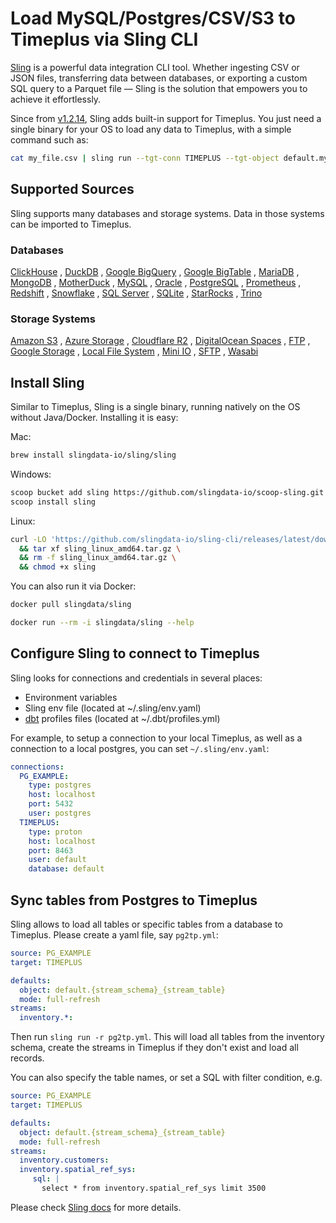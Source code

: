 # Load MySQL/Postgres/CSV/S3 to Timeplus via Sling CLI

[Sling](https://slingdata.io/) is a powerful data integration CLI tool. Whether ingesting CSV or JSON files, transferring data between databases, or exporting a custom SQL query to a Parquet file — Sling is the solution that empowers you to achieve it effortlessly.

Since from [v1.2.14](https://github.com/slingdata-io/sling-cli/releases/tag/v1.2.14), Sling adds built-in support for Timeplus. You just need a single binary for your OS to load any data to Timeplus, with a simple command such as:
```bash
cat my_file.csv | sling run --tgt-conn TIMEPLUS --tgt-object default.my_stream
```

## Supported Sources

Sling supports many databases and storage systems. Data in those systems can be imported to Timeplus.

### Databases
[ClickHouse](https://docs.slingdata.io/connections/database-connections/clickhouse)
, [DuckDB](https://docs.slingdata.io/connections/database-connections/duckdb)
, [Google BigQuery](https://docs.slingdata.io/connections/database-connections/bigquery)
, [Google BigTable](https://docs.slingdata.io/connections/database-connections/bigtable)
, [MariaDB](https://docs.slingdata.io/connections/database-connections/mariadb)
, [MongoDB](https://docs.slingdata.io/connections/database-connections/mongodb)
, [MotherDuck](https://docs.slingdata.io/connections/database-connections/motherduck)
, [MySQL](https://docs.slingdata.io/connections/database-connections/mysql)
, [Oracle](https://docs.slingdata.io/connections/database-connections/oracle)
, [PostgreSQL](https://docs.slingdata.io/connections/database-connections/postgres)
, [Prometheus](https://docs.slingdata.io/connections/database-connections/prometheus)
, [Redshift](https://docs.slingdata.io/connections/database-connections/redshift)
, [Snowflake](https://docs.slingdata.io/connections/database-connections/snowflake)
, [SQL Server](https://docs.slingdata.io/connections/database-connections/sqlserver)
, [SQLite](https://docs.slingdata.io/connections/database-connections/sqlite)
, [StarRocks](https://docs.slingdata.io/connections/database-connections/starrocks)
, [Trino](https://docs.slingdata.io/connections/database-connections/trino)

### Storage Systems

[Amazon S3](https://docs.slingdata.io/connections/file-connections/s3)
, [Azure Storage](https://docs.slingdata.io/connections/file-connections/azure)
, [Cloudflare R2](https://docs.slingdata.io/connections/file-connections/r2)
, [DigitalOcean Spaces](https://docs.slingdata.io/connections/file-connections/dospaces)
, [FTP](https://docs.slingdata.io/connections/file-connections/ftp)
, [Google Storage](https://docs.slingdata.io/connections/file-connections/gs)
, [Local File System](https://docs.slingdata.io/connections/file-connections/local)
, [Mini IO](https://docs.slingdata.io/connections/file-connections/minio)
, [SFTP](https://docs.slingdata.io/connections/file-connections/sftp)
, [Wasabi](https://docs.slingdata.io/connections/file-connections/wasabi)

## Install Sling
Similar to Timeplus, Sling is a single binary, running natively on the OS without Java/Docker. Installing it is easy:

Mac:
```bash
brew install slingdata-io/sling/sling
```

Windows:
```bash
scoop bucket add sling https://github.com/slingdata-io/scoop-sling.git
scoop install sling
```

Linux:
```bash
curl -LO 'https://github.com/slingdata-io/sling-cli/releases/latest/download/sling_linux_amd64.tar.gz' \
  && tar xf sling_linux_amd64.tar.gz \
  && rm -f sling_linux_amd64.tar.gz \
  && chmod +x sling
```

You can also run it via Docker:
```bash
docker pull slingdata/sling

docker run --rm -i slingdata/sling --help
```

## Configure Sling to connect to Timeplus

Sling looks for connections and credentials in several places:
* Environment variables
* Sling env file (located at ~/.sling/env.yaml)
* [dbt](https://www.getdbt.com/) profiles files (located at ~/.dbt/profiles.yml)

For example, to setup a connection to your local Timeplus, as well as a connection to a local postgres, you can set `~/.sling/env.yaml`:
```yaml
connections:
  PG_EXAMPLE:
    type: postgres
    host: localhost
    port: 5432
    user: postgres
  TIMEPLUS:
    type: proton
    host: localhost
    port: 8463
    user: default
    database: default
```

## Sync tables from Postgres to Timeplus
Sling allows to load all tables or specific tables from a database to Timeplus. Please create a yaml file, say `pg2tp.yml`:
```yaml
source: PG_EXAMPLE
target: TIMEPLUS

defaults:
  object: default.{stream_schema}_{stream_table}
  mode: full-refresh
streams:
  inventory.*:
```

Then run `sling run -r pg2tp.yml`. This will load all tables from the inventory schema, create the streams in Timeplus if they don't exist and load all records.

You can also specify the table names, or set a SQL with filter condition, e.g.
```yaml
source: PG_EXAMPLE
target: TIMEPLUS

defaults:
  object: default.{stream_schema}_{stream_table}
  mode: full-refresh
streams:
  inventory.customers:
  inventory.spatial_ref_sys:
     sql: |
       select * from inventory.spatial_ref_sys limit 3500
```

Please check [Sling docs](https://docs.slingdata.io/sling-cli/run/configuration/replication) for more details.
